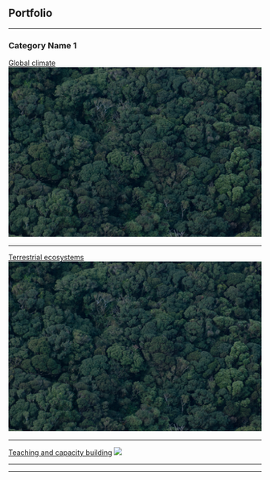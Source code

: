 ## Portfolio

---

### Category Name 1 

[Global climate](/sample_page)
<img src="images/DSC_0885.jpg?raw=true"/>

---
[Terrestrial ecosystems](/pdf/sample_presentation.pdf)
<img src="images/DSC_0885.jpg?raw=true"/>

---
[Teaching and capacity building](http://example.com/)
<img src="images/dummy_thumbnail.jpg?raw=true"/>

---



---
<!-- Remove above link if you don't want to attibute -->
